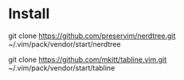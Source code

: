 # Install

git clone https://github.com/preservim/nerdtree.git ~/.vim/pack/vendor/start/nerdtree

git clone https://github.com/mkitt/tabline.vim.git ~/.vim/pack/vendor/start/tabline
